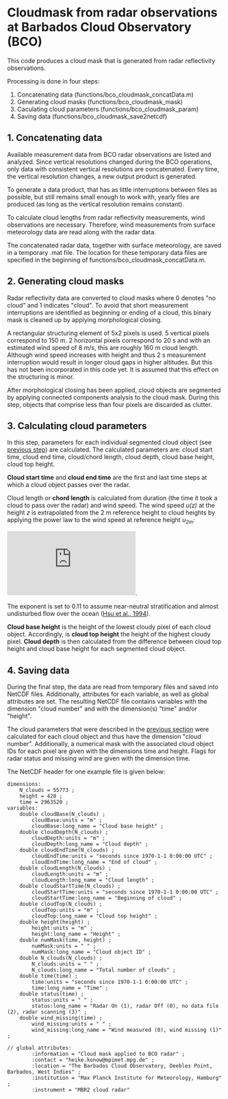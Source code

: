 # Cloudmask from radar observations at Barbados Cloud Observatory (BCO)

This code produces a cloud mask that is generated from radar reflectivity observations.

Processing is done in four steps:

   1. Concatenating data (functions/bco_cloudmask_concatData.m)
   2. Generating cloud masks (functions/bco_cloudmask_mask)
   3. Caculating cloud parameters (functions/bco_cloudmask_param)
   4. Saving data (functions/bco_cloudmask_save2netcdf)


## 1. Concatenating data
Available measurement data from BCO radar observations are listed and analyzed. Since vertical resolutions changed during the BCO operations, only data with consistent vertical resolutions are concatenated. Every time, the vertical resolution changes, a new output product is generated.

To generate a data product, that has as little interruptions between files as possible, but still remains small enough to work with, yearly files are produced (as long as the vertical resolution remains constant).

To calculate cloud lengths from radar reflectivity measurements, wind observations are necessary. Therefore, wind measurements from surface meteorology data are read along with the radar data.

The concatenated radar data, together with surface meteorology, are saved in a temporary .mat file. The location for these temporary data files are specified in the beginning of functions/bco_cloudmask_concatData.m.


## 2. Generating cloud masks
Radar reflectivity data are converted to cloud masks where 0 denotes "no cloud" and 1 indicates "cloud". To avoid that short measurement interruptions are identified as beginning or ending of a cloud, this binary mask is cleaned up by applying morphological closing.

A rectangular structuring element of 5x2 pixels is used. 5 vertical pixels correspond to 150 m. 2 horizontal pixels correspond to 20 s and with an estimated wind speed of 8 m/s, this are roughly 160 m cloud length. Although wind speed increases with height and thus 2 s measurement interruption would result in longer cloud gaps in higher altitudes. But this has not been incorporated in this code yet. It is assumed that this effect on the structuring is minor.

After morphological closing has been applied, cloud objects are segmented by applying connected components analysis to the cloud mask. During this step, objects that comprise less than four pixels are discarded as clutter.


## 3. Calculating cloud parameters
In this step, parameters for each individual segmented cloud object (see [previous step](#2.-generating-cloud-masks)) are calculated. The calculated parameters are: cloud start time, cloud end time, cloud/chord length, cloud depth, cloud base height, cloud top height.

**Cloud start time** and **cloud end time** are the first and last time steps at which a cloud object passes over the radar.

Cloud length or **chord length** is calculated from duration (the time it took a cloud to pass over the radar) and wind speed. The wind speed *u(z)* at the height *z* is extrapolated from the 2 m reference height to cloud heights by applying the power law to the wind speed at reference height *u<sub>2m</sub>*:

![equation](https://latex.codecogs.com/gif.latex?u%28z%29%20%3D%20u_%7B2%20%5Cmathrm%7Bm%7D%7D%20%5Cleft%28%5Cfrac%7Bz%7D%7B2%5C%20%5Cmathrm%7Bm%7D%7D%5Cright%29%5E%7B0.11%7D).
<!-- \frac{u}{u_r} = \left(\frac{z}{z_r} \right )^{\alpha} -->
<!-- u(z) = u_{2 \mathrm{m}} \left(\frac{z}{2\ \mathrm{m}}\right)^{0.11} -->
<!-- $$u(z) = u_{2m} (\frac{z}{2}^{0.11}) $$ -->
The exponent is set to 0.11 to assume near-neutral stratification and almost undisturbed flow over the ocean ([Hsu et al., 1994](https://journals.ametsoc.org/view/journals/apme/33/6/1520-0450_1994_033_0757_dtplwp_2_0_co_2.xml?tab_body=pdf)).

**Cloud base height** is the height of the lowest cloudy pixel of each cloud object. Accordingly, is **cloud top height** the height of the highest cloudy pixel.
**Cloud depth** is then calculated from the difference between cloud top height and cloud base height for each segmented cloud object.

## 4. Saving data
During the final step, the data are read from temporary files and saved into NetCDF files. Additionally, attributes for each variable, as well as global attributes are set. The resulting NetCDF file contains variables with the dimension "cloud number" and with the dimension(s) "time" and/or "height".

The cloud parameters that were described in the [previous section](#3.-calculating-cloud-parameters) were calculated for each cloud object and thus have the dimension "cloud number". Additionally, a numerical mask with the associated cloud object IDs for each pixel are given with the dimensions time and height. Flags for radar status and missing wind are given with the dimension time.

The NetCDF header for one example file is given below:

```
dimensions:
	N_clouds = 55773 ;
	height = 428 ;
	time = 2963520 ;
variables:
	double cloudBase(N_clouds) ;
		cloudBase:units = "m" ;
		cloudBase:long_name = "Cloud base height" ;
	double cloudDepth(N_clouds) ;
		cloudDepth:units = "m" ;
		cloudDepth:long_name = "Cloud depth" ;
	double cloudEndTime(N_clouds) ;
		cloudEndTime:units = "seconds since 1970-1-1 0:00:00 UTC" ;
		cloudEndTime:long_name = "End of cloud" ;
	double cloudLength(N_clouds) ;
		cloudLength:units = "m" ;
		cloudLength:long_name = "Cloud length" ;
	double cloudStartTime(N_clouds) ;
		cloudStartTime:units = "seconds since 1970-1-1 0:00:00 UTC" ;
		cloudStartTime:long_name = "Beginning of cloud" ;
	double cloudTop(N_clouds) ;
		cloudTop:units = "m" ;
		cloudTop:long_name = "Cloud top height" ;
	double height(height) ;
		height:units = "m" ;
		height:long_name = "Height" ;
	double numMask(time, height) ;
		numMask:units = " " ;
		numMask:long_name = "Cloud object ID" ;
	double N_clouds(N_clouds) ;
		N_clouds:units = " " ;
		N_clouds:long_name = "Total number of clouds" ;
	double time(time) ;
		time:units = "seconds since 1970-1-1 0:00:00 UTC" ;
		time:long_name = "Time" ;
	double status(time) ;
		status:units = " " ;
		status:long_name = "Radar On (1), radar Off (0), no data file (2), radar scanning (3)" ;
	double wind_missing(time) ;
		wind_missing:units = " " ;
		wind_missing:long_name = "Wind measured (0), wind missing (1)" ;

// global attributes:
		:information = "Cloud mask applied to BCO radar" ;
		:contact = "heike.konow@mpimet.mpg.de" ;
		:location = "The Barbados Cloud Observatory, Deebles Point, Barbados, West Indies" ;
		:institution = "Max Planck Institute for Meteorology, Hamburg" ;
		:instrument = "MBR2 cloud radar"
```
